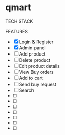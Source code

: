 # qmart

TECH STACK

FEATURES
- [x] Login & Register
- [x] Admin panel
- [ ] Add product
- [ ] Delete product
- [ ] Edit product details
- [ ] View Buy orders
- [ ] Add to cart
- [ ] Send buy request
- [ ] Search
- [ ] 
- [ ] 
- [ ] 
- [ ] 
- [ ] 
- [ ] 
- [ ] 
